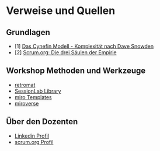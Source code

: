 # Verweise und Quellen

## Grundlagen

- [1] [Das Cynefin Modell - Komplexität nach Dave Snowden](https://www.youtube.com/watch?v=N7oz366X0-8)
- [2] [Scrum.org: Die drei Säulen der Empirie](https://www.scrum.org/resources/blog/three-pillars-empiricism-scrum)

## Workshop Methoden und Werkzeuge

- [retromat](https://retromat.org/de)
- [SessionLab Library](https://www.sessionlab.com/library)
- [miro Templates](https://miro.com/de/templates/)
- [miroverse](https://miro.com/miroverse/)

## Über den Dozenten

- [Linkedin Profil](https://www.linkedin.com/in/schneiderlars80/)
- [scrum.org Profil](https://www.scrum.org/user/729295/)
